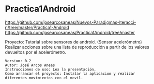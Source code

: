 Practica1Android
================
https://github.com/josearcosaneas/Nuevos-Paradigmas-Iteracci-n/tree/master/Practica1-Android
https://github.com/josearcosaneas/Practica1Android/tree/master

Proyecto: Tutorial sobre sensores de android. (Sensor acelerómetro)
	Realizar acciones sobre una lista de reproducción a partir de los valores devueltos por el acelerómetro.
	
	Version: 0.2
	Autor: José Arcos Aneas
	Instrucciones de uso: Lea la presentación.
	Como arrancar el proyecto: Instalar la aplicacion y realizar diferentes movimientos con el movil.
